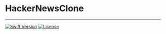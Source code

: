 # HackerNewsClone

---

[![Swift Version][swift-image]][swift-url]	[![License][license-image]][license-url]







<!-- Badges -->
[swift-image]: https://img.shields.io/badge/swift-5.3-orange.svg
[swift-url]: https://swift.org/
[license-image]: https://img.shields.io/badge/License-MIT-blue.svg
[license-url]: LICENSE
